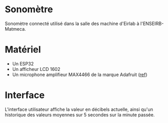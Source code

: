 # Sonomètre
Sonomètre connecté utilisé dans la salle des machine d'Eirlab à l'ENSEIRB-Matmeca.

# Matériel

- Un ESP32
- Un afficheur LCD 1602
- Un microphone amplifieur MAX4466 de la marque Adafruit ([ref](https://www.adafruit.com/product/1063))

# Interface

L'interface utilisateur affiche la valeur en décibels actuelle, ainsi qu'un historique des valeurs moyennes sur 5 secondes sur la minute passée.
